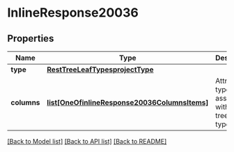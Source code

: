 # InlineResponse20036

## Properties
Name | Type | Description | Notes
------------ | ------------- | ------------- | -------------
**type** | [**RestTreeLeafTypesprojectType**](RestTreeLeafTypesprojectType.md) |  | [optional] 
**columns** | [**list[OneOfinlineResponse20036ColumnsItems]**](Object.md) | Attribute types associated with this tree leaf type. | [optional] 

[[Back to Model list]](../README.md#documentation-for-models) [[Back to API list]](../README.md#documentation-for-api-endpoints) [[Back to README]](../README.md)

